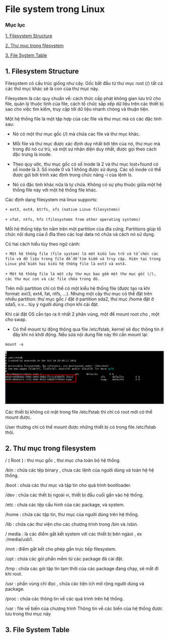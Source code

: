 # File system trong Linux

### Mục lục

[1. Filesystem Structure](#file)

[2. Thư mục trong filesystem](#thumuc)

[3. File System Table](#fstab)

<a name="file"></a>
## 1. Filesystem Structure

Filesystem có cấu trúc giống như cây. Gốc bắt đầu từ thư mục root (/) tất cả các thứ mục khác sẽ là con của thư mục này.

Filesystem là các quy chuẩn về: cách thức cấp phát không gian lưu trữ cho file, quản lý thuộc tính của file, cách tổ chức sắp xếp dữ liệu trên các thiết bị sao cho việc tìm kiếm, truy cập tới dữ liệu nhanh chóng và thuận tiện.

Một hệ thống file là một tập hợp của các file và thư mục mà có các đặc tính sau:

+ Nó có một thư mục gốc (/) mà chứa các file và thư mục khác.
	
+ Mỗi file và thư mục được xác định duy nhất bởi tên của nó, thư mục mà trong đó nó cư trú, và một sự nhận diện duy nhất, được gọi theo cách đặc trưng là inode.
	
+ Theo quy ước, thư mục gốc có số inode là 2 và thư mục lost+found có số inode là 3. Số inode 0 và 1 không được sử dụng. Các số inode có thể được gửi bởi trình xác định trong chức năng -i của lệnh ls.
	
+ Nó có đặc tính khác nữa là tự chứa. Không có sự phụ thuộc giữa một hệ thống file này với một hệ thống file khác.

Các định dạng filesystem mà linux supports:

	+ ext3, ext4, btrfs, xfs (native Linux filesystems)
	
	+ vfat, ntfs, hfs (filesystems from other operating systems)
	
Mỗi hệ thống tiệp tin nằm trên một partition của đĩa cứng. Partitions giúp tổ chức nội dung của ổ đĩa theo các loại data nó chứa và cách nó sử dụng. 

Có hai cách hiểu tùy theo ngữ cảnh:

	+ Một hệ thống file (file system) là một kiểu lưu trữ và tổ chức các file và dữ liệu trong file để dễ tìm kiếm và truy cập. Hiện tại trong Linux phổ biến hai kiểu hệ thống file là ext3 và ext4.

	+ Một hệ thống file là một cây thư mục bao gồm một thư mục gốc (/), các thư mục con và các file chứa trong đó.

Trên mỗi partition chỉ có thể có một kiểu hệ thống file (được tạo ra khi format: ext3, ext4, fat, ntfs, …). Nhưng một cây thư mục có thể đặt trên nhiều partition: thư mục gốc / đặt ở partition sda2, thư mục /home đặt ở sda5, v.v… tùy ý người dùng chọn khi cài đặt.

Khi cài đặt OS cần tạo ra ít nhất 2 phân vùng, một để mount root cho \, một cho swap.

+ Có thể mount tự động thông qua file /etc/fstab, kernel sẽ đọc thông tin ở đây khi nó khởi động. Nếu sửa nội dung file này thì cần mount lại:

```
mount -a
```
![](../images/file-systems/Screenshot_249.png)

Các thiết bị không có mặt trong file /etc/fstab thì chỉ có root mới có thể mount được.

User thường chỉ có thể mount được những thiết bị có trong file /etc/fstab thôi.

<a name="thumuc"></a>
## 2. Thư mục trong filesystem


/ ( Root ) : thư mục gốc , thư mục cha toàn bộ hệ thống.

/bin : chứa các tệp binary , chưa các lệnh của người dùng và toàn hệ hệ thống.

/boot : chưa các thư mục và tập tin cho quá trình bootloader.

/dev : chứa các thết bị ngoài vi, thiết bị đầu cuối gắn vào hệ thống.

/etc : chưa các tệp cấu hình của các package, và system.

/home : chứa các tập tin, thư mục của người dùng trên hệ thống.

/lib : chứa các thư viện cho các chương trình trong /bin và /sbin.

/ media : là các điểm gắt kết system với các thiết bị bên ngàoi , ex :/media/usb1.

/mnt : điểm gắt kết cho phép gắn trực tiếp filesystem.

/opt : chứa các gói phần mềm từ các package đã cài đặt.

/tmp : chứa các gói tập tin tạm thời của các package đang chạy, sẽ mất đi khi root.

/usr : phần vùng chỉ đọc , chứa các tiện ích mở rộng người dùng và package.

/proc : chứa các thông tin về các quá trình trên hệ thống.

/var : file về biến của chương trình Thông tin về các biến của hệ thống được lưu trong thư mục này

<a name="fstab"></a>
## 3. File System Table